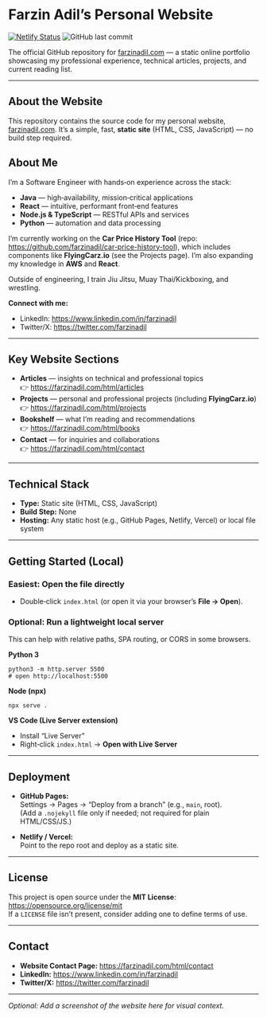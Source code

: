 # Farzin Adil’s Personal Website
[![Netlify Status](https://api.netlify.com/api/v1/badges/1b5c8978-8dda-4fe7-801b-2ffc2c5111c6/deploy-status)](https://app.netlify.com/projects/farzinadil/deploys) ![GitHub last commit](https://img.shields.io/github/last-commit/farzinadil/farzinadil.github.io)


The official GitHub repository for [farzinadil.com](https://farzinadil.com) — a static online portfolio showcasing my professional experience, technical articles, projects, and current reading list.

---

## About the Website

This repository contains the source code for my personal website, [farzinadil.com](https://farzinadil.com). It’s a simple, fast, **static site** (HTML, CSS, JavaScript) — no build step required.

## About Me

I’m a Software Engineer with hands‑on experience across the stack:

- **Java** — high‑availability, mission‑critical applications  
- **React** — intuitive, performant front‑end features  
- **Node.js & TypeScript** — RESTful APIs and services  
- **Python** — automation and data processing

I’m currently working on the **Car Price History Tool** (repo: https://github.com/farzinadil/car-price-history-tool), which includes components like **FlyingCarz.io** (see the Projects page). I’m also expanding my knowledge in **AWS** and **React**.

Outside of engineering, I train Jiu Jitsu, Muay Thai/Kickboxing, and wrestling.

**Connect with me:**
- LinkedIn: https://www.linkedin.com/in/farzinadil  
- Twitter/X: https://twitter.com/farzinadil

---

## Key Website Sections

- **Articles** — insights on technical and professional topics  
  👉 https://farzinadil.com/html/articles
- **Projects** — personal and professional projects (including **FlyingCarz.io**)  
  👉 https://farzinadil.com/html/projects
- **Bookshelf** — what I’m reading and recommendations  
  👉 https://farzinadil.com/html/books
- **Contact** — for inquiries and collaborations  
  👉 https://farzinadil.com/html/contact

---

## Technical Stack

- **Type:** Static site (HTML, CSS, JavaScript)  
- **Build Step:** None  
- **Hosting:** Any static host (e.g., GitHub Pages, Netlify, Vercel) or local file system

---

## Getting Started (Local)

### Easiest: Open the file directly
- Double‑click `index.html` (or open it via your browser’s **File → Open**).

### Optional: Run a lightweight local server
This can help with relative paths, SPA routing, or CORS in some browsers.

**Python 3**
    
    python3 -m http.server 5500
    # open http://localhost:5500

**Node (npx)**
    
    npx serve .

**VS Code (Live Server extension)**
- Install “Live Server”
- Right‑click `index.html` → **Open with Live Server**

---

## Deployment

- **GitHub Pages:**  
  Settings → Pages → “Deploy from a branch” (e.g., `main`, root).  
  (Add a `.nojekyll` file only if needed; not required for plain HTML/CSS/JS.)

- **Netlify / Vercel:**  
  Point to the repo root and deploy as a static site.

---

## License

This project is open source under the **MIT License**: https://opensource.org/license/mit  
If a `LICENSE` file isn’t present, consider adding one to define terms of use.

---

## Contact

- **Website Contact Page:** https://farzinadil.com/html/contact  
- **LinkedIn:** https://www.linkedin.com/in/farzinadil  
- **Twitter/X:** https://twitter.com/farzinadil

---

*Optional: Add a screenshot of the website here for visual context.*

